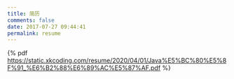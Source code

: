```yaml
---
title: 简历
comments: false
date: 2017-07-27 09:44:41
permalink: resume
---
```

{% pdf https://static.xkcoding.com/resume/2020/04/01/Java%E5%BC%80%E5%8F%91_%E6%B2%88%E6%89%AC%E5%87%AF.pdf %}

